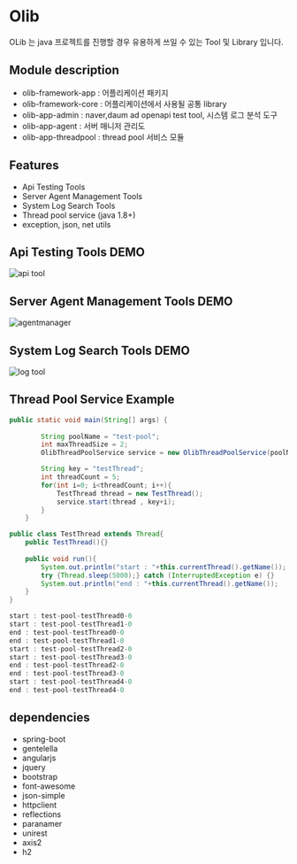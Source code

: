 # Olib

OLib 는 java 프로젝트를 진행할 경우 유용하게 쓰일 수 있는 Tool 및 Library 입니다.

## Module description
* olib-framework-app : 어플리케이션 패키지 
* olib-framework-core : 어플리케이션에서 사용될 공통 library 
* olib-app-admin : naver,daum ad openapi test tool, 시스템 로그 분석 도구
* olib-app-agent : 서버 매니저 관리도
* olib-app-threadpool : thread pool 서비스 모듈
  
## Features

* Api Testing Tools
* Server Agent Management Tools
* System Log Search Tools
* Thread pool service (java 1.8+)
* exception, json, net utils

## Api Testing Tools DEMO
![api tool](https://cloud.githubusercontent.com/assets/8652687/21512017/78661c64-cceb-11e6-9883-9262769fd419.png)

## Server Agent Management Tools DEMO
![agentmanager](https://cloud.githubusercontent.com/assets/8652687/21512026/89b4d08c-cceb-11e6-9d6e-1886a09e132b.jpg)

## System Log Search Tools DEMO
![log tool](https://cloud.githubusercontent.com/assets/8652687/21512008/58e7a92a-cceb-11e6-9f15-b46245b6046d.png)

## Thread Pool Service Example

```java
public static void main(String[] args) {
		
		String poolName = "test-pool";
		int maxThreadSize = 2;
		OlibThreadPoolService service = new OlibThreadPoolService(poolName, maxThreadSize);

		String key = "testThread";
		int threadCount = 5;
		for(int i=0; i<threadCount; i++){
			TestThread thread = new TestThread();
			service.start(thread , key+i);
		}
	}
```


```java
public class TestThread extends Thread{
	public TestThread(){}
	
	public void run(){
		System.out.println("start : "+this.currentThread().getName());
		try {Thread.sleep(5000);} catch (InterruptedException e) {}
		System.out.println("end : "+this.currentThread().getName());
	}
}
```

```java
start : test-pool-testThread0-0
start : test-pool-testThread1-0
end : test-pool-testThread0-0
end : test-pool-testThread1-0
start : test-pool-testThread2-0
start : test-pool-testThread3-0
end : test-pool-testThread2-0
end : test-pool-testThread3-0
start : test-pool-testThread4-0
end : test-pool-testThread4-0
```

## dependencies

* spring-boot
* gentelella
* angularjs
* jquery
* bootstrap
* font-awesome
* json-simple
* httpclient
* reflections
* paranamer
* unirest
* axis2
* h2
